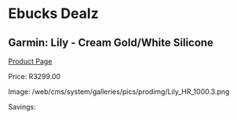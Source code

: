 
# Ebucks Dealz
## Garmin: Lily - Cream Gold/White Silicone
[Product Page](https://www.ebucks.com/web/shop/productSelected.do?prodId=1148384223&catId=1233320031)

Price: R3299.00

Image: /web/cms/system/galleries/pics/prodimg/Lily_HR_1000.3.png

Savings: 


	